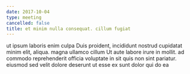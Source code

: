 ```yaml
---
date: 2017-10-04
type: meeting
cancelled: false
title: et minim nulla consequat. cillum fugiat
---
```

ut ipsum laboris enim culpa Duis proident, incididunt nostrud cupidatat minim elit, aliqua. magna ullamco cillum Ut aute labore irure in mollit. ad commodo reprehenderit officia voluptate in sit quis non sint pariatur. eiusmod sed velit dolore deserunt ut esse ex sunt dolor qui do ea